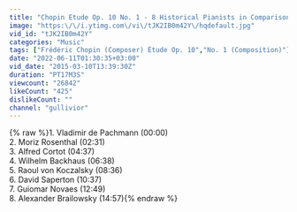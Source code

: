 ```yaml
---
title: "Chopin Etude Op. 10 No. 1 - 8 Historical Pianists in Comparison"
image: "https:\/\/i.ytimg.com\/vi\/tJK2IB0m42Y\/hqdefault.jpg"
vid_id: "tJK2IB0m42Y"
categories: "Music"
tags: ["Frédéric Chopin (Composer) Étude Op. 10","No. 1 (Composition)"]
date: "2022-06-11T01:30:35+03:00"
vid_date: "2015-03-10T13:39:30Z"
duration: "PT17M3S"
viewcount: "26842"
likeCount: "425"
dislikeCount: ""
channel: "gullivior"
---
```

{% raw %}1. Vladimir de Pachmann (00:00)<br />2. Moriz Rosenthal (02:31)<br />3. Alfred Cortot (04:37)<br />4. Wilhelm Backhaus (06:38)<br />5. Raoul von Koczalsky (08:36)<br />6. David Saperton (10:37)<br />7. Guiomar Novaes (12:49)<br />8. Alexander Brailowsky (14:57){% endraw %}
